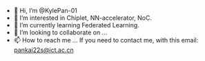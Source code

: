 - 👋 Hi, I’m @KylePan-01
- 👀 I’m interested in Chiplet, NN-accelerator, NoC.
- 🌱 I’m currently learning Federated Learning.
- 💞️ I’m looking to collaborate on ...
- 📫 How to reach me ... If you need to contact me, with this email: pankai22s@ict.ac.cn

<!---
KylePan-01/KylePan-01 is a ✨ special ✨ repository because its `README.md` (this file) appears on your GitHub profile.
You can click the Preview link to take a look at your changes.
--->
